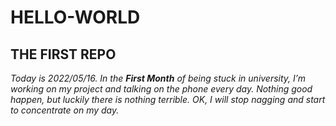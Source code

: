 # HELLO-WORLD
## THE FIRST REPO
_Today is 2022/05/16. In the **First Month** of being stuck in university, I’m working on my project and talking on the phone every day._
_Nothing good happen, but luckily there is nothing terrible._
_OK, I will stop nagging and start to concentrate on my day._
